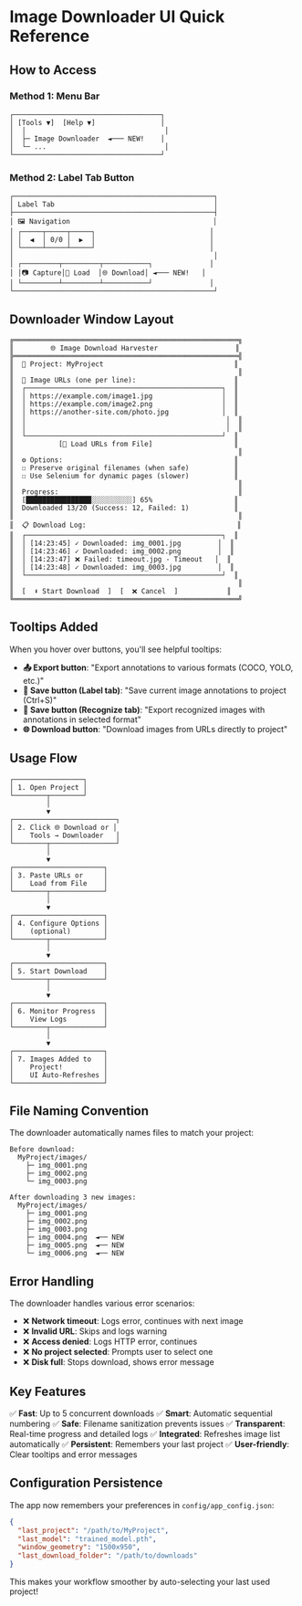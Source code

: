 # Image Downloader UI Quick Reference

## How to Access

### Method 1: Menu Bar
```
┌────────────────────────────────────┐
│ [Tools ▼]  [Help ▼]                │
│  │                                  │
│  ├─ Image Downloader  ◄─── NEW!    │
│  └─ ...                             │
└────────────────────────────────────┘
```

### Method 2: Label Tab Button
```
┌─────────────────────────────────────────────────┐
│ Label Tab                                       │
├─────────────────────────────────────────────────┤
│ 🖼️ Navigation                                   │
│ ┌─────┬─────┬─────┐                            │
│ │  ◀  │ 0/0 │  ▶  │                            │
│ └─────┴─────┴─────┘                            │
│                                                 │
│ ┌─────────┬─────────┬───────────┐              │
│ │📷 Capture│📁 Load  │🌐 Download│ ◄─── NEW!   │
│ └─────────┴─────────┴───────────┘              │
└─────────────────────────────────────────────────┘
```

## Downloader Window Layout

```
╔═══════════════════════════════════════════════════════╗
║         🌐 Image Download Harvester                   ║
╠═══════════════════════════════════════════════════════╣
║  📁 Project: MyProject                                ║
║                                                       ║
║  📝 Image URLs (one per line):                        ║
║  ┌────────────────────────────────────────────────┐  ║
║  │ https://example.com/image1.jpg                 │  ║
║  │ https://example.com/image2.png                 │  ║
║  │ https://another-site.com/photo.jpg             │  ║
║  │                                                 │  ║
║  │                                                 │  ║
║  └────────────────────────────────────────────────┘  ║
║           [📂 Load URLs from File]                    ║
║                                                       ║
║  ⚙️ Options:                                          ║
║  ☐ Preserve original filenames (when safe)           ║
║  ☐ Use Selenium for dynamic pages (slower)           ║
║                                                       ║
║  Progress:                                            ║
║  [████████████████░░░░░░░░░░] 65%                    ║
║  Downloaded 13/20 (Success: 12, Failed: 1)           ║
║                                                       ║
║  📋 Download Log:                                     ║
║  ┌────────────────────────────────────────────────┐  ║
║  │ [14:23:45] ✓ Downloaded: img_0001.jpg         │  ║
║  │ [14:23:46] ✓ Downloaded: img_0002.png         │  ║
║  │ [14:23:47] ❌ Failed: timeout.jpg - Timeout   │  ║
║  │ [14:23:48] ✓ Downloaded: img_0003.jpg         │  ║
║  └────────────────────────────────────────────────┘  ║
║                                                       ║
║  [  ⬇️ Start Download  ]  [  ❌ Cancel  ]            ║
╚═══════════════════════════════════════════════════════╝
```

## Tooltips Added

When you hover over buttons, you'll see helpful tooltips:

- **📤 Export button**: "Export annotations to various formats (COCO, YOLO, etc.)"
- **💾 Save button (Label tab)**: "Save current image annotations to project (Ctrl+S)"
- **💾 Save button (Recognize tab)**: "Export recognized images with annotations in selected format"
- **🌐 Download button**: "Download images from URLs directly to project"

## Usage Flow

```
┌─────────────────┐
│ 1. Open Project │
└────────┬────────┘
         │
         ▼
┌─────────────────────────┐
│ 2. Click 🌐 Download or │
│    Tools → Downloader   │
└────────┬────────────────┘
         │
         ▼
┌──────────────────────┐
│ 3. Paste URLs or     │
│    Load from File    │
└────────┬─────────────┘
         │
         ▼
┌──────────────────────┐
│ 4. Configure Options │
│    (optional)        │
└────────┬─────────────┘
         │
         ▼
┌──────────────────────┐
│ 5. Start Download    │
└────────┬─────────────┘
         │
         ▼
┌──────────────────────┐
│ 6. Monitor Progress  │
│    View Logs         │
└────────┬─────────────┘
         │
         ▼
┌──────────────────────┐
│ 7. Images Added to   │
│    Project!          │
│    UI Auto-Refreshes │
└──────────────────────┘
```

## File Naming Convention

The downloader automatically names files to match your project:

```
Before download:
  MyProject/images/
    ├─ img_0001.png
    ├─ img_0002.png
    └─ img_0003.png

After downloading 3 new images:
  MyProject/images/
    ├─ img_0001.png
    ├─ img_0002.png
    ├─ img_0003.png
    ├─ img_0004.png  ◄── NEW
    ├─ img_0005.png  ◄── NEW
    └─ img_0006.png  ◄── NEW
```

## Error Handling

The downloader handles various error scenarios:

- ❌ **Network timeout**: Logs error, continues with next image
- ❌ **Invalid URL**: Skips and logs warning
- ❌ **Access denied**: Logs HTTP error, continues
- ❌ **No project selected**: Prompts user to select one
- ❌ **Disk full**: Stops download, shows error message

## Key Features

✅ **Fast**: Up to 5 concurrent downloads
✅ **Smart**: Automatic sequential numbering
✅ **Safe**: Filename sanitization prevents issues
✅ **Transparent**: Real-time progress and detailed logs
✅ **Integrated**: Refreshes image list automatically
✅ **Persistent**: Remembers your last project
✅ **User-friendly**: Clear tooltips and error messages

## Configuration Persistence

The app now remembers your preferences in `config/app_config.json`:

```json
{
  "last_project": "/path/to/MyProject",
  "last_model": "trained_model.pth",
  "window_geometry": "1500x950",
  "last_download_folder": "/path/to/downloads"
}
```

This makes your workflow smoother by auto-selecting your last used project!
